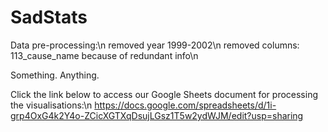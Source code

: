 # SadStats

Data pre-processing:\n
removed year 1999-2002\n
removed columns: 113_cause_name because of redundant info\n

Something. Anything.

Click the link below to access our Google Sheets document for processing the
visualisations:\n 
https://docs.google.com/spreadsheets/d/1i-grp4OxG4k2Y4o-ZCicXGTXqDsujLGsz1T5w2ydWJM/edit?usp=sharing

